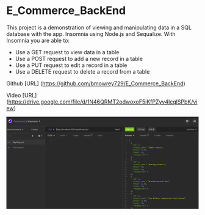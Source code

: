 # E_Commerce_BackEnd

This project is a demonstration of viewing and manipulating data in a SQL database with the app. Insomnia using Node.js and Sequalize.
With Insomnia you are able to:

- Use a GET request to view data in a table
- Use a POST request to add a new record in a table
- Use a PUT request to edit a record in a table
- Use a DELETE request to delete a record from a table

Github
[URL] (https://github.com/bmowrey729/E_Commerce_BackEnd)

Video
[URL] (https://drive.google.com/file/d/1N46QRMT2odwoxoF5iKfPZyv4IcqlSPbK/view)

![Screen Shot ](assets/insomniaDash.PNG)

